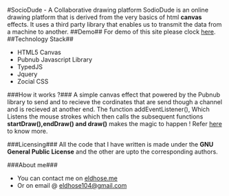 #SocioDude -  A Collaborative drawing platform
SodioDude is an online drawing platform that is derived from the very basics of html **canvas** effects. It uses a third party library that enables us to transmit the data from a machine to another.
##Demo## 
For demo of this site please clock [here](http://mallmate.in/eldhose).
##Technology Stack##
- HTML5 Canvas
- Pubnub Javascript Library
- TypedJS
- Jquery
- Zocial CSS

###How it works ?###
A simple canvas effect that powered by the Pubnub library to send and to recieve the cordinates that are send though a channel and is recieved at another end. The function addEventListener(), Which Listens the mouse strokes which then calls the subsequent functions **startDraw(),endDraw() and draw()** makes the magic to happen ! 
Refer [here](http://www.pubnub.com/blog/multiuser-draw-html5-canvas-tutorial/) to know more.

###Licensing###
All the code that I have written is made under the **GNU General Public License** and the other are upto the corresponding authors.

###About me###
-  You can contact me on [eldhose.me](http://eldhose.me)
-  Or on email @ eldhose104@gmail.com

